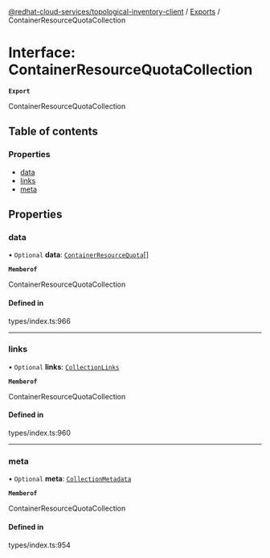 [@redhat-cloud-services/topological-inventory-client](../README.md) / [Exports](../modules.md) / ContainerResourceQuotaCollection

# Interface: ContainerResourceQuotaCollection

**`Export`**

ContainerResourceQuotaCollection

## Table of contents

### Properties

- [data](ContainerResourceQuotaCollection.md#data)
- [links](ContainerResourceQuotaCollection.md#links)
- [meta](ContainerResourceQuotaCollection.md#meta)

## Properties

### data

• `Optional` **data**: [`ContainerResourceQuota`](ContainerResourceQuota.md)[]

**`Memberof`**

ContainerResourceQuotaCollection

#### Defined in

types/index.ts:966

___

### links

• `Optional` **links**: [`CollectionLinks`](CollectionLinks.md)

**`Memberof`**

ContainerResourceQuotaCollection

#### Defined in

types/index.ts:960

___

### meta

• `Optional` **meta**: [`CollectionMetadata`](CollectionMetadata.md)

**`Memberof`**

ContainerResourceQuotaCollection

#### Defined in

types/index.ts:954

